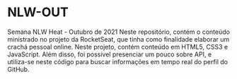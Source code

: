 # NLW-OUT
Semana NLW Heat - Outubro de 2021
Neste repositório, contém o conteúdo ministrado no projeto da RocketSeat, que tinha como finalidade elaborar um crachá pessoal online.
Neste projeto, contém conteúdo em HTML5, CSS3 e JavaScript. Além disso, foi possível presenciar um pouco sobre API, e utiliza-se neste código para buscar informações em tempo real do perfil do GitHub. 

